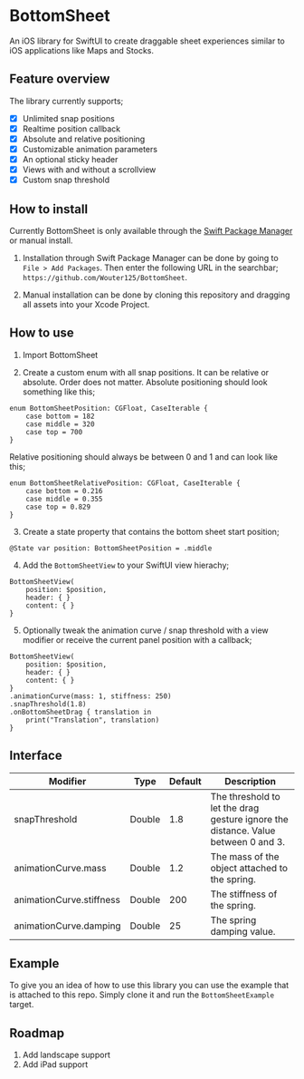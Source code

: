 # BottomSheet

An iOS library for SwiftUI to create draggable sheet experiences similar to iOS applications like Maps and Stocks. 

## Feature overview 

The library currently supports;

- [x] Unlimited snap positions
- [x] Realtime position callback
- [x] Absolute and relative positioning
- [x] Customizable animation parameters
- [x] An optional sticky header
- [x] Views with and without a scrollview
- [x] Custom snap threshold

## How to install

Currently BottomSheet is only available through the [Swift Package Manager](https://swift.org/package-manager/) or manual install. 

1. Installation through Swift Package Manager can be done by going to `File > Add Packages`. Then enter the following URL in the searchbar; `https://github.com/Wouter125/BottomSheet`.

2. Manual installation can be done by cloning this repository and dragging all assets into your Xcode Project.

## How to use

1. Import BottomSheet

2. Create a custom enum with all snap positions. It can be relative or absolute. Order does not matter. Absolute positioning should look something like this;

```
enum BottomSheetPosition: CGFloat, CaseIterable {
    case bottom = 182
    case middle = 320
    case top = 700
}
```

Relative positioning should always be between 0 and 1 and can look like this;

```
enum BottomSheetRelativePosition: CGFloat, CaseIterable {
    case bottom = 0.216
    case middle = 0.355
    case top = 0.829
}
```

3. Create a state property that contains the bottom sheet start position;

```
@State var position: BottomSheetPosition = .middle
```

4. Add the `BottomSheetView` to your SwiftUI view hierachy;

```
BottomSheetView(
    position: $position,
    header: { }
    content: { }
}
```

5. Optionally tweak the animation curve / snap threshold with a view modifier or receive the current panel position with a callback;

```
BottomSheetView(
    position: $position,
    header: { }
    content: { }
}
.animationCurve(mass: 1, stiffness: 250)
.snapThreshold(1.8)
.onBottomSheetDrag { translation in
    print("Translation", translation)
}
```

## Interface

| Modifier                 | Type   | Default | Description                                                                       |
|--------------------------|--------|---------|-----------------------------------------------------------------------------------|
| snapThreshold            | Double | 1.8     | The threshold to let the drag gesture ignore the distance. Value between 0 and 3. |
| animationCurve.mass      | Double | 1.2     | The mass of the object attached to the spring.                                    |
| animationCurve.stiffness | Double | 200     | The stiffness of the spring.                                                      |
| animationCurve.damping   | Double | 25      | The spring damping value.                                                         |

## Example

To give you an idea of how to use this library you can use the example that is attached to this repo. Simply clone it and run the `BottomSheetExample` target.

## Roadmap

1. Add landscape support
2. Add iPad support
